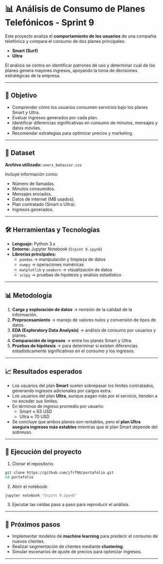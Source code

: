 # 📊 Análisis de Consumo de Planes Telefónicos - Sprint 9

Este proyecto analiza el **comportamiento de los usuarios** de una compañía telefónica y compara el consumo de dos planes principales:  
- **Smart (Surf)**  
- **Ultra**  

El análisis se centra en identificar patrones de uso y determinar cuál de los planes genera mayores ingresos, apoyando la toma de decisiones estratégicas de la empresa.

---

## 🎯 Objetivo
- Comprender cómo los usuarios consumen servicios bajo los planes Smart y Ultra.  
- Evaluar ingresos generados por cada plan.  
- Identificar diferencias significativas en consumo de minutos, mensajes y datos móviles.  
- Recomendar estrategias para optimizar precios y marketing.

---

## 📂 Dataset
**Archivo utilizado:** `users_behavior.csv`  

Incluye información como:  
- Número de llamadas.  
- Minutos consumidos.  
- Mensajes enviados.  
- Datos de internet (MB usados).  
- Plan contratado (Smart o Ultra).  
- Ingresos generados.

---

## 🛠️ Herramientas y Tecnologías
- **Lenguaje:** Python 3.x  
- **Entorno:** Jupyter Notebook (`Srpint 9.ipynb`)  
- **Librerías principales:**
  - `pandas` → manipulación y limpieza de datos  
  - `numpy` → operaciones numéricas  
  - `matplotlib` y `seaborn` → visualización de datos  
  - `scipy` → pruebas de hipótesis y análisis estadístico  

---

## 📊 Metodología
1. **Carga y exploración de datos** → revisión de la calidad de la información.  
2. **Preprocesamiento** → manejo de valores nulos y conversión de tipos de datos.  
3. **EDA (Exploratory Data Analysis)** → análisis de consumo por usuarios y planes.  
4. **Comparación de ingresos** → entre los planes Smart y Ultra.  
5. **Pruebas de hipótesis** → para determinar si existen diferencias estadísticamente significativas en el consumo y los ingresos.  

---

## 📈 Resultados esperados
- Los usuarios del plan **Smart** suelen sobrepasar los límites contratados, generando ingresos adicionales por cargos extra.  
- Los usuarios del plan **Ultra**, aunque pagan más por el servicio, tienden a no exceder sus límites.  
- En términos de ingreso promedio por usuario:  
  - Smart ≈ 63 USD  
  - Ultra ≈ 70 USD  
- Se concluye que ambos planes son rentables, pero el **plan Ultra asegura ingresos más estables** mientras que el plan Smart depende del sobreuso.  

---

## 🚀 Ejecución del proyecto

1. Clonar el repositorio:  
```bash
git clone https://github.com/jfrf98/portafolio.git
cd portafolio
```

2. Abrir el notebook:  
```bash
jupyter notebook "Srpint 9.ipynb"
```

3. Ejecutar las celdas paso a paso para reproducir el análisis.

---

## 📌 Próximos pasos
- Implementar modelos de **machine learning** para predecir el consumo de nuevos clientes.  
- Realizar segmentación de clientes mediante **clustering**.  
- Simular escenarios de ajuste de precios para optimizar ingresos.  

---
